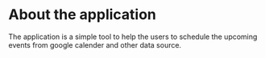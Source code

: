 # About the application

The application is a simple tool to help the users to schedule the upcoming events from google calender and other data source.